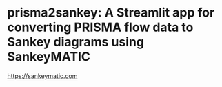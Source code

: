 # prisma2sankey: A Streamlit app for converting PRISMA flow data to Sankey diagrams using SankeyMATIC

https://sankeymatic.com
